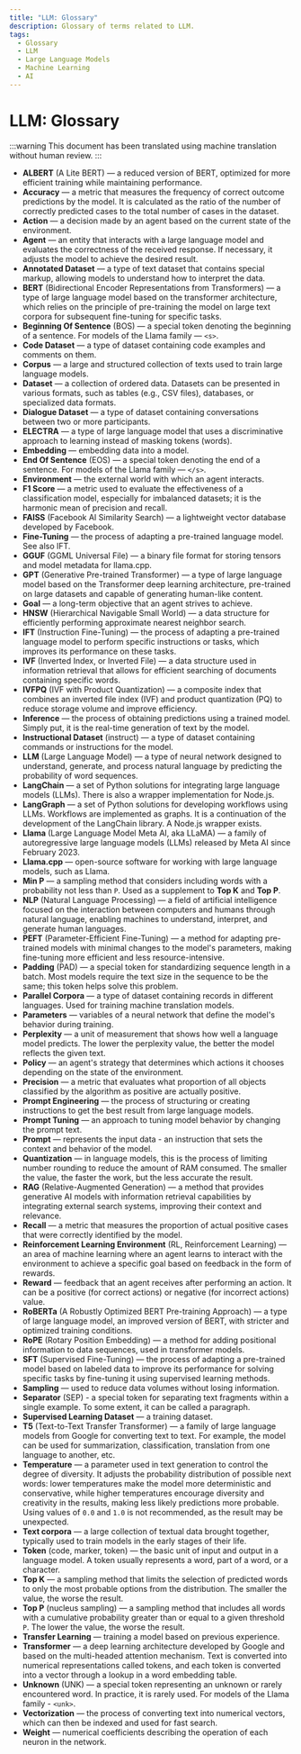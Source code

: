 ```yaml
---
title: "LLM: Glossary"
description: Glossary of terms related to LLM.
tags:
  - Glossary
  - LLM
  - Large Language Models
  - Machine Learning
  - AI
---
```


# LLM: Glossary

:::warning
This document has been translated using machine translation without human review.
:::

* **ALBERT** (A Lite BERT) — a reduced version of BERT, optimized for more efficient training while maintaining performance.
* **Accuracy** — a metric that measures the frequency of correct outcome predictions by the model. It is calculated as the ratio of the number of correctly predicted cases to the total number of cases in the dataset.
* **Action** — a decision made by an agent based on the current state of the environment.
* **Agent** — an entity that interacts with a large language model and evaluates the correctness of the received response. If necessary, it adjusts the model to achieve the desired result.
* **Annotated Dataset** — a type of text dataset that contains special markup, allowing models to understand how to interpret the data.
* **BERT** (Bidirectional Encoder Representations from Transformers) — a type of large language model based on the transformer architecture, which relies on the principle of pre-training the model on large text corpora for subsequent fine-tuning for specific tasks.
* **Beginning Of Sentence** (BOS) — a special token denoting the beginning of a sentence. For models of the Llama family — `<s>`.
* **Code Dataset** — a type of dataset containing code examples and comments on them.
* **Corpus** — a large and structured collection of texts used to train large language models.
* **Dataset** — a collection of ordered data. Datasets can be presented in various formats, such as tables (e.g., CSV files), databases, or specialized data formats.
* **Dialogue Dataset** — a type of dataset containing conversations between two or more participants.
* **ELECTRA** — a type of large language model that uses a discriminative approach to learning instead of masking tokens (words).
* **Embedding** — embedding data into a model.
* **End Of Sentence** (EOS) — a special token denoting the end of a sentence. For models of the Llama family — `</s>`.
* **Environment** — the external world with which an agent interacts.
* **F1 Score** — a metric used to evaluate the effectiveness of a classification model, especially for imbalanced datasets; it is the harmonic mean of precision and recall.
* **FAISS** (Facebook AI Similarity Search) — a lightweight vector database developed by Facebook.
* **Fine-Tuning** — the process of adapting a pre-trained language model. See also IFT.
* **GGUF** (GGML Universal File) — a binary file format for storing tensors and model metadata for llama.cpp.
* **GPT** (Generative Pre-trained Transformer) — a type of large language model based on the Transformer deep learning architecture, pre-trained on large datasets and capable of generating human-like content.
* **Goal** — a long-term objective that an agent strives to achieve.
* **HNSW** (Hierarchical Navigable Small World) — a data structure for efficiently performing approximate nearest neighbor search.
* **IFT** (Instruction Fine-Tuning) — the process of adapting a pre-trained language model to perform specific instructions or tasks, which improves its performance on these tasks.
* **IVF** (Inverted Index, or Inverted File) — a data structure used in information retrieval that allows for efficient searching of documents containing specific words.
* **IVFPQ** (IVF with Product Quantization) — a composite index that combines an inverted file index (IVF) and product quantization (PQ) to reduce storage volume and improve efficiency.
* **Inference** — the process of obtaining predictions using a trained model. Simply put, it is the real-time generation of text by the model.
* **Instructional Dataset** (instruct) — a type of dataset containing commands or instructions for the model.
* **LLM** (Large Language Model) — a type of neural network designed to understand, generate, and process natural language by predicting the probability of word sequences.
* **LangChain** — a set of Python solutions for integrating large language models (LLMs). There is also a wrapper implementation for Node.js.
* **LangGraph** — a set of Python solutions for developing workflows using LLMs. Workflows are implemented as graphs. It is a continuation of the development of the LangChain library. A Node.js wrapper exists.
* **Llama** (Large Language Model Meta AI, aka LLaMA) — a family of autoregressive large language models (LLMs) released by Meta AI since February 2023.
* **Llama.cpp** — open-source software for working with large language models, such as Llama.
* **Min P** — a sampling method that considers including words with a probability not less than `P`. Used as a supplement to **Top K** and **Top P**.
* **NLP** (Natural Language Processing) — a field of artificial intelligence focused on the interaction between computers and humans through natural language, enabling machines to understand, interpret, and generate human languages.
* **PEFT** (Parameter-Efficient Fine-Tuning) — a method for adapting pre-trained models with minimal changes to the model's parameters, making fine-tuning more efficient and less resource-intensive.
* **Padding** (PAD) — a special token for standardizing sequence length in a batch. Most models require the text size in the sequence to be the same; this token helps solve this problem.
* **Parallel Corpora** — a type of dataset containing records in different languages. Used for training machine translation models.
* **Parameters** — variables of a neural network that define the model's behavior during training.
* **Perplexity** — a unit of measurement that shows how well a language model predicts. The lower the perplexity value, the better the model reflects the given text.
* **Policy** — an agent's strategy that determines which actions it chooses depending on the state of the environment.
* **Precision** — a metric that evaluates what proportion of all objects classified by the algorithm as positive are actually positive.
* **Prompt Engineering** — the process of structuring or creating instructions to get the best result from large language models.
* **Prompt Tuning** — an approach to tuning model behavior by changing the prompt text.
* **Prompt** — represents the input data - an instruction that sets the context and behavior of the model.
* **Quantization** — in language models, this is the process of limiting number rounding to reduce the amount of RAM consumed. The smaller the value, the faster the work, but the less accurate the result.
* **RAG** (Relative-Augmented Generation) — a method that provides generative AI models with information retrieval capabilities by integrating external search systems, improving their context and relevance.
* **Recall** — a metric that measures the proportion of actual positive cases that were correctly identified by the model.
* **Reinforcement Learning Environment** (RL, Reinforcement Learning) — an area of machine learning where an agent learns to interact with the environment to achieve a specific goal based on feedback in the form of rewards.
* **Reward** — feedback that an agent receives after performing an action. It can be a positive (for correct actions) or negative (for incorrect actions) value.
* **RoBERTa** (A Robustly Optimized BERT Pre-training Approach) — a type of large language model, an improved version of BERT, with stricter and optimized training conditions.
* **RoPE** (Rotary Position Embedding) — a method for adding positional information to data sequences, used in transformer models.
* **SFT** (Supervised Fine-Tuning) — the process of adapting a pre-trained model based on labeled data to improve its performance for solving specific tasks by fine-tuning it using supervised learning methods.
* **Sampling** — used to reduce data volumes without losing information.
* **Separator** (SEP) - a special token for separating text fragments within a single example. To some extent, it can be called a paragraph.
* **Supervised Learning Dataset** — a training dataset.
* **T5** (Text-to-Text Transfer Transformer) — a family of large language models from Google for converting text to text. For example, the model can be used for summarization, classification, translation from one language to another, etc.
* **Temperature** — a parameter used in text generation to control the degree of diversity. It adjusts the probability distribution of possible next words: lower temperatures make the model more deterministic and conservative, while higher temperatures encourage diversity and creativity in the results, making less likely predictions more probable. Using values of `0.0` and `1.0` is not recommended, as the result may be unexpected.
* **Text corpora** — a large collection of textual data brought together, typically used to train models in the early stages of their life.
* **Token** (code, marker, token) — the basic unit of input and output in a language model. A token usually represents a word, part of a word, or a character.
* **Top K** — a sampling method that limits the selection of predicted words to only the most probable options from the distribution. The smaller the value, the worse the result.
* **Top P** (nucleus sampling) — a sampling method that includes all words with a cumulative probability greater than or equal to a given threshold `P`. The lower the value, the worse the result.
* **Transfer Learning** — training a model based on previous experience.
* **Transformer** — a deep learning architecture developed by Google and based on the multi-headed attention mechanism. Text is converted into numerical representations called tokens, and each token is converted into a vector through a lookup in a word embedding table.
* **Unknown** (UNK) — a special token representing an unknown or rarely encountered word. In practice, it is rarely used. For models of the Llama family - `<unk>`.
* **Vectorization** — the process of converting text into numerical vectors, which can then be indexed and used for fast search.
* **Weight** — numerical coefficients describing the operation of each neuron in the network.
